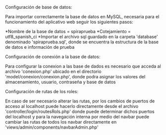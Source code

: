 Configuración de base de datos:

Para importar correctamente la base de datos en MySQL, necesaria para el funcionamiento del aplicativo web seguir los siguientes pasos:

*Nombre de la base de datos = spiraprueba
*Cotejamiento = utf8_spanish_ci
*Importar el archivo sql guardado en la carpeta 'database' denominado 'spiraprueba.sql', donde se encuentra la estructura de la base de datos e información de prueba

Configuración de conexión a la base de datos:

Para configurar la conexion a las base de dados es necesario que acceda al archivo 'conexion.php' ubicado en el directorio 'model/conexion/conexion.php', donde podra asignar los valores del almacenamiento, usuario, contraseña y base de datos

Configuración de rutas de los roles:

En caso de ser necesario alterar las rutas, por los cambios de puertos de acceso al localhost puede hacerlo directamente desde el archivo 'controller/login/routesRols.php' donde puede determinar dichos puertos del localhost y para la navegación interna por medio del navbar puede cambiar las rutas de todos los navbar directamente en 'views/admin/components/navbarAdmin.php'
